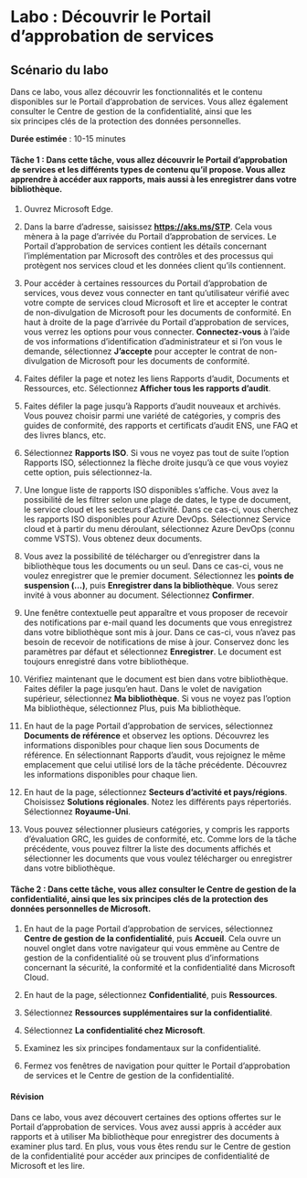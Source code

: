 ﻿---
lab:
    title: 'Découvrir le Portail d’approbation de services'
    module: 'Module 4, leçon 1 : Décrire les fonctionnalités des solutions de conformité Microsoft : Décrire les fonctionnalités de gestion de la conformité de Microsoft'
---

# Labo : Découvrir le Portail d’approbation de services

## Scénario du labo

Dans ce labo, vous allez découvrir les fonctionnalités et le contenu disponibles sur le Portail d’approbation de services. Vous allez également consulter le Centre de gestion de la confidentialité, ainsi que les six principes clés de la protection des données personnelles.

**Durée estimée** : 10-15 minutes


#### Tâche 1 : Dans cette tâche, vous allez découvrir le Portail d’approbation de services et les différents types de contenu qu’il propose. Vous allez apprendre à accéder aux rapports, mais aussi à les enregistrer dans votre bibliothèque. 

1. Ouvrez Microsoft Edge.

1. Dans la barre d’adresse, saisissez **https://aks.ms/STP**.  Cela vous mènera à la page d’arrivée du Portail d’approbation de services. Le Portail d’approbation de services contient les détails concernant l’implémentation par Microsoft des contrôles et des processus qui protègent nos services cloud et les données client qu’ils contiennent. 

1. Pour accéder à certaines ressources du Portail d’approbation de services, vous devez vous connecter en tant qu’utilisateur vérifié avec votre compte de services cloud Microsoft et lire et accepter le contrat de non-divulgation de Microsoft pour les documents de conformité. En haut à droite de la page d’arrivée du Portail d’approbation de services, vous verrez les options pour vous connecter. **Connectez-vous** à l’aide de vos informations d’identification d’administrateur et si l’on vous le demande, sélectionnez **J’accepte** pour accepter le contrat de non-divulgation de Microsoft pour les documents de conformité.

1. Faites défiler la page et notez les liens Rapports d’audit, Documents et Ressources, etc.  Sélectionnez **Afficher tous les rapports d’audit**.

1. Faites défiler la page jusqu’à Rapports d’audit nouveaux et archivés.  Vous pouvez choisir parmi une variété de catégories, y compris des guides de conformité, des rapports et certificats d’audit ENS, une FAQ et des livres blancs, etc.

1. Sélectionnez **Rapports ISO**.  Si vous ne voyez pas tout de suite l’option Rapports ISO, sélectionnez la flèche droite jusqu’à ce que vous voyiez cette option, puis sélectionnez-la.

1. Une longue liste de rapports ISO disponibles s’affiche. Vous avez la possibilité de les filtrer selon une plage de dates, le type de document, le service cloud et les secteurs d’activité.  Dans ce cas-ci, vous cherchez les rapports ISO disponibles pour Azure DevOps.  Sélectionnez Service cloud et à partir du menu déroulant, sélectionnez Azure DevOps (connu comme VSTS).  Vous obtenez deux documents.

1. Vous avez la possibilité de télécharger ou d’enregistrer dans la bibliothèque tous les documents ou un seul.  Dans ce cas-ci, vous ne voulez enregistrer que le premier document.  Sélectionnez les **points de suspension (…)**, puis **Enregistrer dans la bibliothèque**.  Vous serez invité à vous abonner au document. Sélectionnez **Confirmer**.

1. Une fenêtre contextuelle peut apparaître et vous proposer de recevoir des notifications par e-mail quand les documents que vous enregistrez dans votre bibliothèque sont mis à jour.  Dans ce cas-ci, vous n’avez pas besoin de recevoir de notifications de mise à jour. Conservez donc les paramètres par défaut et sélectionnez **Enregistrer**.  Le document est toujours enregistré dans votre bibliothèque.

1. Vérifiez maintenant que le document est bien dans votre bibliothèque. Faites défiler la page jusqu’en haut.  Dans le volet de navigation supérieur, sélectionnez **Ma bibliothèque**.  Si vous ne voyez pas l’option Ma bibliothèque, sélectionnez Plus, puis Ma bibliothèque.

1. En haut de la page Portail d’approbation de services, sélectionnez **Documents de référence** et observez les options. Découvrez les informations disponibles pour chaque lien sous Documents de référence. En sélectionnant Rapports d’audit, vous rejoignez le même emplacement que celui utilisé lors de la tâche précédente.  Découvrez les informations disponibles pour chaque lien.

1. En haut de la page, sélectionnez **Secteurs d’activité et pays/régions**.  Choisissez **Solutions régionales**. Notez les différents pays répertoriés.  Sélectionnez **Royaume-Uni**.  

1. Vous pouvez sélectionner plusieurs catégories,  y compris les rapports d’évaluation GRC, les guides de conformité, etc.  Comme lors de la tâche précédente, vous pouvez filtrer la liste des documents affichés et sélectionner les documents que vous voulez télécharger ou enregistrer dans votre bibliothèque.

#### Tâche 2 : Dans cette tâche, vous allez consulter le Centre de gestion de la confidentialité, ainsi que les six principes clés de la protection des données personnelles de Microsoft.

1. En haut de la page Portail d’approbation de services, sélectionnez **Centre de gestion de la confidentialité**, puis **Accueil**. Cela ouvre un nouvel onglet dans votre navigateur qui vous emmène au Centre de gestion de la confidentialité où se trouvent plus d’informations concernant la sécurité, la conformité et la confidentialité dans Microsoft Cloud.

1. En haut de la page, sélectionnez **Confidentialité**, puis **Ressources**.

1. Sélectionnez **Ressources supplémentaires sur la confidentialité**.

1. Sélectionnez **La confidentialité chez Microsoft**.

1. Examinez les six principes fondamentaux sur la confidentialité.

1. Fermez vos fenêtres de navigation pour quitter le Portail d’approbation de services et le Centre de gestion de la confidentialité.

#### Révision

Dans ce labo, vous avez découvert certaines des options offertes sur le Portail d’approbation de services. Vous avez aussi appris à accéder aux rapports et à utiliser Ma bibliothèque pour enregistrer des documents à examiner plus tard.  En plus, vous vous êtes rendu sur le Centre de gestion de la confidentialité pour accéder aux principes de confidentialité de Microsoft et les lire.
